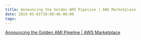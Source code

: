 ```yaml
---
title: Announcing the Golden AMI Pipeline | AWS Marketplace
date: 2019-05-01T16:08:46-00:00
tags:
---
```


[Announcing the Golden AMI Pipeline | AWS Marketplace](https://aws.amazon.com/blogs/awsmarketplace/announcing-the-golden-ami-pipeline/)

